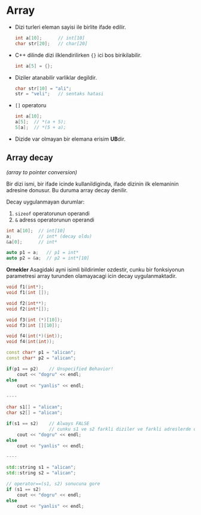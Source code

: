 # Array

* Dizi turleri eleman sayisi ile birlite ifade edilir.
  ```C++
  int a[10];      // int[10]
  char str[20];   // char[20]
  ```

* C++ dilinde dizi ilklendirilirken `{}` ici bos birikilabilir.
  ```C++
  int a[5] = {};
  ```

* Diziler atanabilir varliklar degildir.
  ```C++
  char str[10] = "ali";
  str = "veli";   // sentaks hatasi
  ```

* `[]` operatoru
  ```C++
  int a[10];
  a[5];  // *(a + 5);
  5[a];  // *(5 + a);
  ```
* Dizide var olmayan bir elemana erisim **UB**dir.

## Array decay
*(array to pointer conversion)*

Bir dizi ismi, bir ifade icinde kullanildiginda, ifade dizinin ilk elemaninin adresine donusur. Bu duruma array decay denilir.

Decay uygulanmayan durumlar:
1. `sizeof` operatorunun operandi
2. `&` adress operatorunun operandi

```C++
int a[10];  // int[10]
a;          // int* (decay oldu)
&a[0];      // int*
```
```C++
auto p1 = a;   // p1 = int*
auto p2 = &a;  // p2 = int*[10]
```

**Ornekler**
Asagidaki ayni isimli bildirimler ozdestir, cunku bir fonksiyonun parametresi array turunden olamayacagi icin decay uygulanmaktadir.
```C++
void f1(int*);
void f1(int []);
```
```C++
void f2(int**);
void f2(int*[]);
```
```C++
void f3(int (*)[10]);
void f3(int [][10]);
```
```C++
void f4(int(*)(int));
void f4(int(int));
```

```C++
const char* p1 = "alican";
const char* p2 = "alican";

if(p1 == p2)    // Unspecified Behavior!
    cout << "dogru" << endl;
else
    cout << "yanlis" << endl;

---- 

char s1[] = "alican";
char s2[] = "alican";

if(s1 == s2)    // Always FALSE
                // cunku s1 ve s2 farkli diziler ve farkli adreslerde olusturulacaklar. String literali ile karistirilmamalidir.
    cout << "dogru" << endl;
else
    cout << "yanlis" << endl;

---- 

std::string s1 = "alican";
std::string s2 = "alican";

// operator==(s1, s2) sonucuna gore
if (s1 == s2) 
    cout << "dogru" << endl;
else
    cout << "yanlis" << endl;
```

